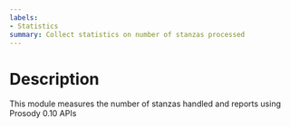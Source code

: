 ```yaml
---
labels:
- Statistics
summary: Collect statistics on number of stanzas processed
---
```


Description
===========

This module measures the number of stanzas handled and reports using
Prosody 0.10 APIs
